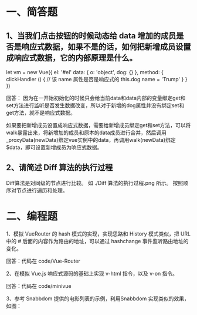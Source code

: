 # 一、简答题
## 1、当我们点击按钮的时候动态给 data 增加的成员是否是响应式数据，如果不是的话，如何把新增成员设置成响应式数据，它的内部原理是什么。
let vm = new Vue({
 el: '#el'
 data: {
  o: 'object',
  dog: {}
 },
 method: {
  clickHandler () {
   // 该 name 属性是否是响应式的
   this.dog.name = 'Trump'
  }
 }
})

回答：
  因为在一开始初始化的时候只会给当前data和data内部的变量绑定get和set方法进行监听是否发生数据改变，所以对于新增的dog属性并没有绑定set和get方法，就不是响应式数据。

  如果要把新增成员设置成响应式数据，需要给新增成员绑定get和set方法，可以将walk暴露出来，将新增加的成员和原本的data成员进行合并，然后调用_proxyData(newData)绑定vue实例中的data，再调用walk(newData)绑定$data，即可设置新增成员为响应式数据。

 
## 2、请简述 Diff 算法的执行过程
Diff算法是对同级的节点进行比较。
如 ./Diff 算法的执行过程.png 所示。
按照顺序对节点进行遍历和处理。

# 二、编程题
1、模拟 VueRouter 的 hash 模式的实现，实现思路和 History 模式类似，把 URL 中的 # 后面的内容作为路由的地址，可以通过 hashchange 事件监听路由地址的变化。

回答：代码在 code/Vue-Router

2、在模拟 Vue.js 响应式源码的基础上实现 v-html 指令，以及 v-on 指令。

回答：代码在 code/minivue

3、参考 Snabbdom 提供的电影列表的示例，利用Snabbdom 实现类似的效果，如图：
